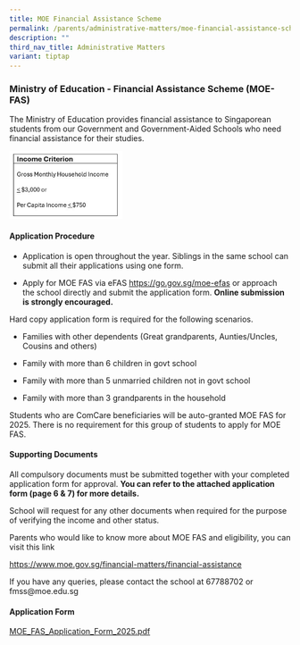 ```yaml
---
title: MOE Financial Assistance Scheme
permalink: /parents/administrative-matters/moe-financial-assistance-scheme/
description: ""
third_nav_title: Administrative Matters
variant: tiptap
---
```

<h3>Ministry of Education - Financial Assistance Scheme&nbsp;(MOE-FAS)</h3>
<p>The Ministry of Education provides financial assistance to Singaporean
students from our Government and Government-Aided Schools who need financial
assistance for their studies.</p>
<div class="isomer-image-wrapper">
<img style="width: 40%;" height="auto" width="100%" alt="" src="/images/Parents/2024/Income_Criterion.jpg">
</div>
<h4><strong>Application Procedure </strong></h4>
<p></p>
<ul>
<li>
<p>Application is open throughout the year. Siblings in the same school can
submit all their applications using one form.</p>
</li>
<li>
<p>Apply for MOE FAS via eFAS <a href="https://go.gov.sg/moe-efas" rel="noopener noreferrer nofollow" target="_blank">https://go.gov.sg/moe-efas</a> or approach
the school directly and submit the application form. <strong>Online submission is strongly encouraged.</strong>
</p>
</li>
</ul>
<p>Hard copy application form is required for the following scenarios.</p>
<ul>
<li>
<p>Families with other dependents (Great grandparents, Aunties/Uncles, Cousins
and others)</p>
</li>
<li>
<p>Family with more than 6 children in govt school</p>
</li>
<li>
<p>Family with more than 5 unmarried children not in govt school</p>
</li>
<li>
<p>Family with more than 3 grandparents in the household</p>
</li>
</ul>
<p>Students who are ComCare beneficiaries will be auto-granted MOE FAS for
2025. There is no requirement for this group of students to apply for MOE
FAS.</p>
<h4><strong>Supporting Documents</strong></h4>
<p>All compulsory documents must be submitted together with your completed
application form for approval. <strong>You can refer to the attached application form (page 6 &amp; 7) for more details.</strong>
</p>
<p>School will request for any other documents when required for the purpose
of verifying the income and other status.</p>
<p>Parents who would like to know more about MOE FAS and eligibility, you
can visit this link</p>
<p><a href="https://www.moe.gov.sg/financial-matters/financial-assistance" rel="noopener noreferrer nofollow" target="_blank">https://www.moe.gov.sg/financial-matters/financial-assistance</a>
</p>
<p>If you have any queries, please contact the school at 67788702 or fmss@moe.edu.sg</p>
<h4>Application Form</h4>
<p><a href="/files/Parents/Admin Matters/MOE_FAS_Application_Form_2025.pdf" rel="noopener nofollow" target="_blank">MOE_FAS_Application_Form_2025.pdf</a>
</p>
<p></p>